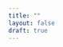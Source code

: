 ```yaml
---
title: ""
layout: false
draft: true
---
```


<!-- placeholder to track sitemap config changes; not published -->


